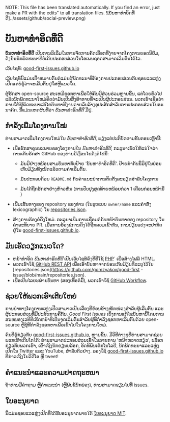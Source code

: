 NOTE: This file has been translated automatically. If you find an error, just make a PR with the edits" to all translation files.
![ບັນຫາທຳອິດທີ່ດີ]../assets/github/social-preview.png)

# ບັນຫາທໍາອິດທີ່ດີ

**ບັນຫາທຳອິດທີ່ດີ** ເປັນການລິເລີ່ມໃນການຈັດການຄັດເລືອກທີ່ງ່າຍຈາກໂຄງການຍອດນິຍົມ, ດັ່ງນັ້ນນັກພັດທະນາທີ່ບໍ່ເຄີຍປະກອບສ່ວນໃນໂອເພນຊອດສາມາດເລີ່ມຕົ້ນໄດ້ໄວ.

ເວັບໄຊທ໌: [good-first-issues.github.io](https://good-first-issues.github.io)

ເວັບໄຊທ໌ນີ້ແມ່ນເປົ້າຫມາຍຕົ້ນຕໍແມ່ນຜູ້ພັດທະນາທີ່ຕ້ອງການປະກອບສ່ວນກັບຊອບແວແຫຼ່ງເປີດແຕ່ບໍ່ຮູ້ວ່າຈະເລີ່ມຕົ້ນຢູ່ໃສຫຼືແນວໃດ.

ຜູ້ຮັກສາ open-source ສະເຫມີຊອກຫາເພື່ອໃຫ້ຄົນມີສ່ວນຮ່ວມຫຼາຍຂຶ້ນ, ແຕ່ໂດຍທົ່ວໄປແລ້ວນັກພັດທະນາໃຫມ່ຄິດວ່າມັນເປັນສິ່ງທ້າທາຍທີ່ຈະເປັນຜູ້ປະກອບສ່ວນ. ພວກ​ເຮົາ​ເຊື່ອ​ວ່າ​ການ​ໃຫ້​ຜູ້​ພັດ​ທະ​ນາ​ແກ້​ໄຂ​ບັນ​ຫາ​ທີ່​ງ່າຍ​ດາຍ​ລົບ​ລ້າງ​ອຸ​ປະ​ສັກ​ສໍາ​ລັບ​ການ​ປະ​ກອບ​ສ່ວນ​ໃນ​ອະ​ນາ​ຄົດ​. ນີ້ແມ່ນເຫດຜົນທີ່ວ່າ *ບັນຫາທໍາອິດທີ່ດີ* ມີຢູ່.

## ກຳລັງເພີ່ມໂຄງການໃໝ່

ທ່ານສາມາດເພີ່ມໂຄງການໃຫມ່ໃນ *ບັນຫາທໍາອິດທີ່ດີ*, ພຽງແຕ່ປະຕິບັດຕາມຂັ້ນຕອນເຫຼົ່ານີ້:

- ເພື່ອ​ຮັກ​ສາ​ຄຸນ​ນະ​ພາບ​ຂອງ​ໂຄງ​ການ​ໃນ *ບັນ​ຫາ​ທໍາ​ອິດ​ທີ່​ດີ*​, ກະ​ລຸ​ນາ​ເຮັດ​ໃຫ້​ແນ່​ໃຈວ່​າ​ການ​ເກັບ​ຮັກ​ສາ GitHub ຂອງ​ທ່ານ​ມີ​ເງື່ອນ​ໄຂ​ດັ່ງ​ຕໍ່​ໄປ​ນີ້​:

     - ມັນມີຢ່າງຫນ້ອຍສາມບັນຫາກັບປ້າຍ 'ບັນຫາທໍາອິດທີ່ດີ'. ປ້າຍກຳກັບນີ້ມີຢູ່ໃນບ່ອນເກັບມ້ຽນທັງໝົດແລ້ວຕາມຄ່າເລີ່ມຕົ້ນ.

     - ມັນ​ປະ​ກອບ​ດ້ວຍ `README.md` ກັບ​ຄໍາ​ແນະ​ນໍາ​ການ​ຕິດ​ຕັ້ງ​ລະ​ອຽດ​ສໍາ​ລັບ​ໂຄງ​ການ​

     - ມັນ​ໄດ້​ຖືກ​ຮັກ​ສາ​ຢ່າງ​ຫ້າວ​ຫັນ (ການ​ປັບ​ປຸງ​ສຸດ​ທ້າຍ​ຫນ້ອຍ​ກ​່​ວາ 1 ເດືອນ​ກ່ອນ​ຫນ້າ​ນີ້​)

- ເພີ່ມເສັ້ນທາງຂອງ repository ຂອງທ່ານ (ໃນຮູບແບບ `owner/name` ແລະຄໍາສັ່ງ lexicographic) ໃນ [repositories.json](https://github.com/gomzyakov/good-first-issue/blob/main/repositories.json).

- ສ້າງ​ການ​ຮ້ອງ​ຂໍ​ດຶງ​ໃຫມ່​. ກະ​ລຸ​ນາ​ເພີ່ມ​ການ​ເຊື່ອມ​ຕໍ່​ກັບ​ຫນ້າ​ບັນ​ຫາ​ຂອງ repository ໃນ​ຄໍາ​ອະ​ທິ​ບາຍ PR​. ເມື່ອການຮ້ອງຂໍການດຶງໄດ້ຖືກລວມເຂົ້າກັນ, ການປ່ຽນແປງຈະປາກົດຢູ່ໃນ [good-first-issues.github.io](https://good-first-issues.github.io).

## ມັນ​ເຮັດ​ວຽກ​ແນວ​ໃດ?

- ຫນ້າທໍາອິດ *ບັນຫາທໍາອິດທີ່ດີ* ເປັນເວັບໄຊທ໌ຄົງທີ່ທີ່ໃຊ້ [PHP](https://www.php.net)` ເພື່ອສ້າງໄຟລ໌ HTML.
- ພວກເຮົາໃຊ້ [GitHub REST API](https://docs.github.com/en/rest) ເພື່ອເອົາບັນຫາຈາກບ່ອນເກັບມ້ຽນທີ່ລະບຸໄວ້ໃນ [repositories.json](https://github.com/gomzyakov/good-first -issue/blob/main/repositories.json).
- ເພື່ອເປັນໄລຍະຜ່ານບັນຫາ (ສອງເທື່ອຕໍ່ມື້), ພວກເຮົາໃຊ້ [GitHub Workflow](https://docs.github.com/en/actions/using-workflows).

## ຊ່ວຍໃຫ້ພວກເຮົາເຕີບໃຫຍ່

ການນຳທາງໂຄງການແຫຼ່ງເປີດສາມາດເປັນເລື່ອງທີ່ຂ້ອນຂ້າງໜັກໜ່ວງສຳລັບຜູ້ເລີ່ມຕົ້ນ ແລະຜູ້ປະກອບສ່ວນທີ່ມີປະສົບການຄືກັນ. *Good First Issues* ເບິ່ງການແກ້ໄຂບັນຫານີ້ໂດຍການສະຫນອງເວທີທີ່ເຮັດຫນ້າທີ່ເປັນຈຸດເລີ່ມຕົ້ນສໍາລັບຜູ້ທີ່ກໍາລັງຊອກຫາເລີ່ມຕົ້ນດ້ວຍ open-source ຫຼືຜູ້ທີ່ກໍາລັງຊອກຫາເພື່ອເຂົ້າໄປໃນໂຄງການໃຫມ່.

ຄົນທີ່ຮູ້ກ່ຽວກັບ [good-first-issues.github.io](https://good-first-issues.github.io), ຫຼາຍຂຶ້ນ. ມີວິທີຕ່າງໆທີ່ທ່ານສາມາດຊ່ວຍພວກເຮົາເຕີບໂຕໄດ້: ທ່ານສາມາດປະກອບສ່ວນເຂົ້າໃນລາຍການ 'ຫນ້າຫວາດສຽວ', ບລັອກກ່ຽວກັບພວກເຮົາ, ເຂົ້າເຖິງນັກຂຽນບລັອກ, ອິດທິພົນເຕັກໂນໂລຢີ, ນັກພັດທະນາແລະແຫຼ່ງເປີດໃນ Twitter ແລະ YouTube, ສໍາລັບຕົວຢ່າງ. ລອງໃຊ້ [good-first-issues.github.io](https://good-first-issues.github.io) ທີ່ກ່າວເຖິງໃນວິດີໂອ ຫຼື tweet!

## ຄໍາ​ແນະ​ນໍາ​ແລະ​ຄວາມ​ປາດ​ຖະ​ຫນາ​

ຖ້າທ່ານມີຄຳຖາມ ຫຼືຄຳແນະນຳ (ຫຼືພົບຂໍ້ບົກພ່ອງ), ທ່ານສາມາດຂຽນໄປທີ່ [issues](https://github.com/good-first-issues/good-first-issues.github.io/issues).

## ໃບອະນຸຍາດ

ນີ້ແມ່ນຊອບແວແຫຼ່ງເປີດທີ່ໄດ້ຮັບອະນຸຍາດພາຍໃຕ້ [ໃບອະນຸຍາດ MIT](https://github.com/good-first-issues/good-first-issues.github.io/blob/main/LICENSE).
